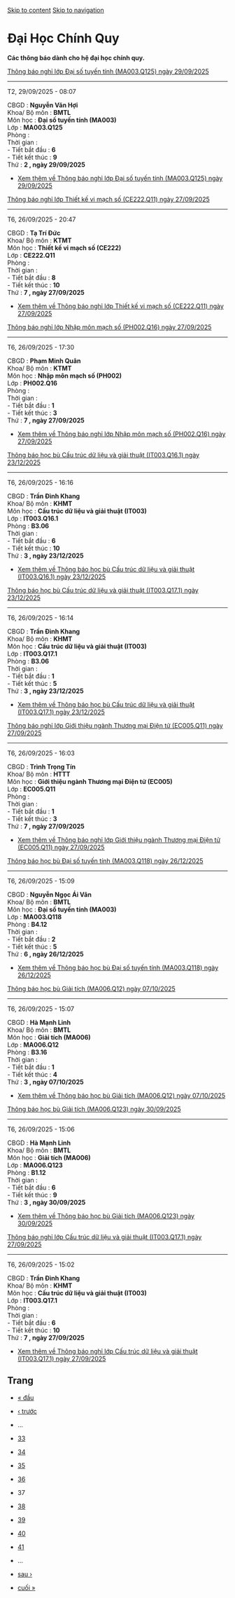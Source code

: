 [Skip to content](https://daa.uit.edu.vn/thongbaochinhquy?page=36#main)
 [Skip to navigation](https://daa.uit.edu.vn/thongbaochinhquy?page=36#main-nav)

Đại Học Chính Quy
=================

**Các thông báo dành cho hệ đại học chính quy.**

[Thông báo nghỉ lớp Đại số tuyến tính (MA003.Q125) ngày 29/09/2025](https://daa.uit.edu.vn/node/36556)

-------------------------------------------------------------------------------------------------------

T2, 29/09/2025 - 08:07

CBGD : **Nguyễn Văn Hợi**  
Khoa/ Bộ môn : **BMTL**  
Môn học : **Đại số tuyến tính (MA003)**  
Lớp : **MA003.Q125**  
Phòng :  
Thời gian :  
\- Tiết bắt đầu : **6**  
\- Tiết kết thúc : **9**  
Thứ : **2 , ngày 29/09/2025**

*   [Xem thêm về Thông báo nghỉ lớp Đại số tuyến tính (MA003.Q125) ngày 29/09/2025](https://daa.uit.edu.vn/node/36556 "Thông báo nghỉ lớp Đại số tuyến tính (MA003.Q125) ngày 29/09/2025")
    

[Thông báo nghỉ lớp Thiết kế vi mạch số (CE222.Q11) ngày 27/09/2025](https://daa.uit.edu.vn/node/36554)

--------------------------------------------------------------------------------------------------------

T6, 26/09/2025 - 20:47

CBGD : **Tạ Trí Đức**  
Khoa/ Bộ môn : **KTMT**  
Môn học : **Thiết kế vi mạch số (CE222)**  
Lớp : **CE222.Q11**  
Phòng :  
Thời gian :  
\- Tiết bắt đầu : **8**  
\- Tiết kết thúc : **10**  
Thứ : **7 , ngày 27/09/2025**

*   [Xem thêm về Thông báo nghỉ lớp Thiết kế vi mạch số (CE222.Q11) ngày 27/09/2025](https://daa.uit.edu.vn/node/36554 "Thông báo nghỉ lớp Thiết kế vi mạch số (CE222.Q11) ngày 27/09/2025")
    

[Thông báo nghỉ lớp Nhập môn mạch số (PH002.Q16) ngày 27/09/2025](https://daa.uit.edu.vn/node/36553)

-----------------------------------------------------------------------------------------------------

T6, 26/09/2025 - 17:30

CBGD : **Phạm Minh Quân**  
Khoa/ Bộ môn : **KTMT**  
Môn học : **Nhập môn mạch số (PH002)**  
Lớp : **PH002.Q16**  
Phòng :  
Thời gian :  
\- Tiết bắt đầu : **1**  
\- Tiết kết thúc : **3**  
Thứ : **7 , ngày 27/09/2025**

*   [Xem thêm về Thông báo nghỉ lớp Nhập môn mạch số (PH002.Q16) ngày 27/09/2025](https://daa.uit.edu.vn/node/36553 "Thông báo nghỉ lớp Nhập môn mạch số (PH002.Q16) ngày 27/09/2025")
    

[Thông báo học bù Cấu trúc dữ liệu và giải thuật (IT003.Q16.1) ngày 23/12/2025](https://daa.uit.edu.vn/node/36550)

-------------------------------------------------------------------------------------------------------------------

T6, 26/09/2025 - 16:16

CBGD : **Trần Đình Khang**  
Khoa/ Bộ môn : **KHMT**  
Môn học : **Cấu trúc dữ liệu và giải thuật (IT003)**  
Lớp : **IT003.Q16.1**  
Phòng : **B3.06**  
Thời gian :  
\- Tiết bắt đầu : **6**  
\- Tiết kết thúc : **10**  
Thứ : **3 , ngày 23/12/2025**

*   [Xem thêm về Thông báo học bù Cấu trúc dữ liệu và giải thuật (IT003.Q16.1) ngày 23/12/2025](https://daa.uit.edu.vn/node/36550 "Thông báo học bù Cấu trúc dữ liệu và giải thuật (IT003.Q16.1) ngày 23/12/2025")
    

[Thông báo học bù Cấu trúc dữ liệu và giải thuật (IT003.Q17.1) ngày 23/12/2025](https://daa.uit.edu.vn/node/36549)

-------------------------------------------------------------------------------------------------------------------

T6, 26/09/2025 - 16:14

CBGD : **Trần Đình Khang**  
Khoa/ Bộ môn : **KHMT**  
Môn học : **Cấu trúc dữ liệu và giải thuật (IT003)**  
Lớp : **IT003.Q17.1**  
Phòng : **B3.06**  
Thời gian :  
\- Tiết bắt đầu : **1**  
\- Tiết kết thúc : **5**  
Thứ : **3 , ngày 23/12/2025**

*   [Xem thêm về Thông báo học bù Cấu trúc dữ liệu và giải thuật (IT003.Q17.1) ngày 23/12/2025](https://daa.uit.edu.vn/node/36549 "Thông báo học bù Cấu trúc dữ liệu và giải thuật (IT003.Q17.1) ngày 23/12/2025")
    

[Thông báo nghỉ lớp Giới thiệu ngành Thương mại Điện tử (EC005.Q11) ngày 27/09/2025](https://daa.uit.edu.vn/node/36548)

------------------------------------------------------------------------------------------------------------------------

T6, 26/09/2025 - 16:03

CBGD : **Trình Trọng Tín**  
Khoa/ Bộ môn : **HTTT**  
Môn học : **Giới thiệu ngành Thương mại Điện tử (EC005)**  
Lớp : **EC005.Q11**  
Phòng :  
Thời gian :  
\- Tiết bắt đầu : **1**  
\- Tiết kết thúc : **3**  
Thứ : **7 , ngày 27/09/2025**

*   [Xem thêm về Thông báo nghỉ lớp Giới thiệu ngành Thương mại Điện tử (EC005.Q11) ngày 27/09/2025](https://daa.uit.edu.vn/node/36548 "Thông báo nghỉ lớp Giới thiệu ngành Thương mại Điện tử (EC005.Q11) ngày 27/09/2025")
    

[Thông báo học bù Đại số tuyến tính (MA003.Q118) ngày 26/12/2025](https://daa.uit.edu.vn/node/36547)

-----------------------------------------------------------------------------------------------------

T6, 26/09/2025 - 15:09

CBGD : **Nguyễn Ngọc Ái Vân**  
Khoa/ Bộ môn : **BMTL**  
Môn học : **Đại số tuyến tính (MA003)**  
Lớp : **MA003.Q118**  
Phòng : **B4.12**  
Thời gian :  
\- Tiết bắt đầu : **2**  
\- Tiết kết thúc : **5**  
Thứ : **6 , ngày 26/12/2025**

*   [Xem thêm về Thông báo học bù Đại số tuyến tính (MA003.Q118) ngày 26/12/2025](https://daa.uit.edu.vn/node/36547 "Thông báo học bù Đại số tuyến tính (MA003.Q118) ngày 26/12/2025")
    

[Thông báo học bù Giải tích (MA006.Q12) ngày 07/10/2025](https://daa.uit.edu.vn/node/36546)

--------------------------------------------------------------------------------------------

T6, 26/09/2025 - 15:07

CBGD : **Hà Mạnh Linh**  
Khoa/ Bộ môn : **BMTL**  
Môn học : **Giải tích (MA006)**  
Lớp : **MA006.Q12**  
Phòng : **B3.16**  
Thời gian :  
\- Tiết bắt đầu : **1**  
\- Tiết kết thúc : **4**  
Thứ : **3 , ngày 07/10/2025**

*   [Xem thêm về Thông báo học bù Giải tích (MA006.Q12) ngày 07/10/2025](https://daa.uit.edu.vn/node/36546 "Thông báo học bù Giải tích (MA006.Q12) ngày 07/10/2025")
    

[Thông báo học bù Giải tích (MA006.Q123) ngày 30/09/2025](https://daa.uit.edu.vn/node/36545)

---------------------------------------------------------------------------------------------

T6, 26/09/2025 - 15:06

CBGD : **Hà Mạnh Linh**  
Khoa/ Bộ môn : **BMTL**  
Môn học : **Giải tích (MA006)**  
Lớp : **MA006.Q123**  
Phòng : **B1.12**  
Thời gian :  
\- Tiết bắt đầu : **6**  
\- Tiết kết thúc : **9**  
Thứ : **3 , ngày 30/09/2025**

*   [Xem thêm về Thông báo học bù Giải tích (MA006.Q123) ngày 30/09/2025](https://daa.uit.edu.vn/node/36545 "Thông báo học bù Giải tích (MA006.Q123) ngày 30/09/2025")
    

[Thông báo nghỉ lớp Cấu trúc dữ liệu và giải thuật (IT003.Q17.1) ngày 27/09/2025](https://daa.uit.edu.vn/node/36544)

---------------------------------------------------------------------------------------------------------------------

T6, 26/09/2025 - 15:02

CBGD : **Trần Đình Khang**  
Khoa/ Bộ môn : **KHMT**  
Môn học : **Cấu trúc dữ liệu và giải thuật (IT003)**  
Lớp : **IT003.Q17.1**  
Phòng :  
Thời gian :  
\- Tiết bắt đầu : **6**  
\- Tiết kết thúc : **10**  
Thứ : **7 , ngày 27/09/2025**

*   [Xem thêm về Thông báo nghỉ lớp Cấu trúc dữ liệu và giải thuật (IT003.Q17.1) ngày 27/09/2025](https://daa.uit.edu.vn/node/36544 "Thông báo nghỉ lớp Cấu trúc dữ liệu và giải thuật (IT003.Q17.1) ngày 27/09/2025")
    

Trang
-----

*   [« đầu](https://daa.uit.edu.vn/thongbaochinhquy "Đến trang đầu tiên")
    
*   [‹ trước](https://daa.uit.edu.vn/thongbaochinhquy?page=35 "Đến trang kế trước")
    
*   …
*   [33](https://daa.uit.edu.vn/thongbaochinhquy?page=32 "Đến trang 33")
    
*   [34](https://daa.uit.edu.vn/thongbaochinhquy?page=33 "Đến trang 34")
    
*   [35](https://daa.uit.edu.vn/thongbaochinhquy?page=34 "Đến trang 35")
    
*   [36](https://daa.uit.edu.vn/thongbaochinhquy?page=35 "Đến trang 36")
    
*   37
*   [38](https://daa.uit.edu.vn/thongbaochinhquy?page=37 "Đến trang 38")
    
*   [39](https://daa.uit.edu.vn/thongbaochinhquy?page=38 "Đến trang 39")
    
*   [40](https://daa.uit.edu.vn/thongbaochinhquy?page=39 "Đến trang 40")
    
*   [41](https://daa.uit.edu.vn/thongbaochinhquy?page=40 "Đến trang 41")
    
*   …
*   [sau ›](https://daa.uit.edu.vn/thongbaochinhquy?page=37 "Đến trang kế sau")
    
*   [cuối »](https://daa.uit.edu.vn/thongbaochinhquy?page=1923 "Đến trang cuối cùng")